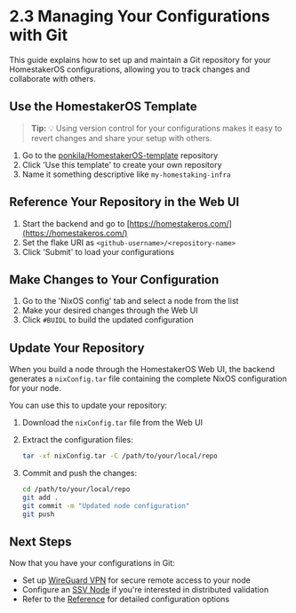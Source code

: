 # 2.3 Managing Your Configurations with Git

This guide explains how to set up and maintain a Git repository for your HomestakerOS configurations, allowing you to track changes and collaborate with others.

## Use the HomestakerOS Template

> **Tip:** 💡 Using version control for your configurations makes it easy to revert changes and share your setup with others.

1. Go to the [ponkila/HomestakerOS-template](https://github.com/ponkila/HomestakerOS-template) repository
2. Click 'Use this template' to create your own repository
3. Name it something descriptive like `my-homestaking-infra`

## Reference Your Repository in the Web UI

1. Start the backend and go to [https://homestakeros.com/](https://homestakeros.com/)
2. Set the flake URI as `<github-username>/<repository-name>`
3. Click 'Submit' to load your configurations

## Make Changes to Your Configuration

1. Go to the 'NixOS config' tab and select a node from the list
2. Make your desired changes through the Web UI
3. Click `#BUIDL` to build the updated configuration

## Update Your Repository

When you build a node through the HomestakerOS Web UI, the backend generates a `nixConfig.tar` file containing the complete NixOS configuration for your node.

You can use this to update your repository:

1. Download the `nixConfig.tar` file from the Web UI

2. Extract the configuration files:
   ```bash
   tar -xf nixConfig.tar -C /path/to/your/local/repo
   ```

3. Commit and push the changes:
   ```bash
   cd /path/to/your/local/repo
   git add .
   git commit -m "Updated node configuration"
   git push
   ```

## Next Steps

Now that you have your configurations in Git:

- Set up [WireGuard VPN](3.1-wireguard_vpn.md) for secure remote access to your node
- Configure an [SSV Node](3.2-ssv_node.md) if you're interested in distributed validation
- Refer to the [Reference](4-reference.md) for detailed configuration options
